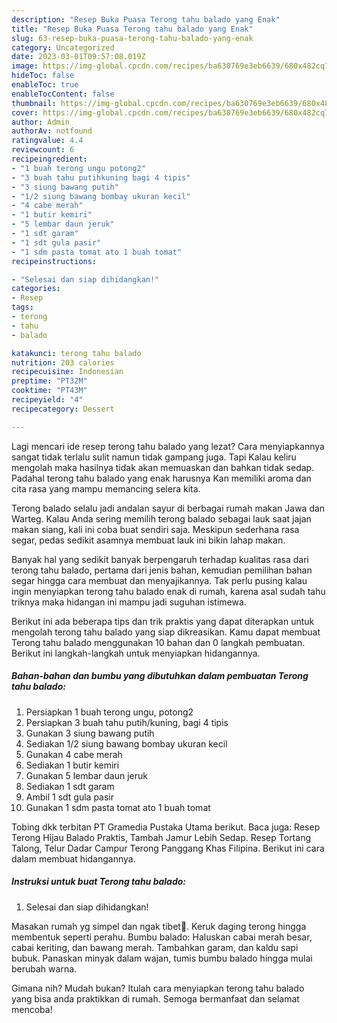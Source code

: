 ```yaml
---
description: "Resep Buka Puasa Terong tahu balado yang Enak"
title: "Resep Buka Puasa Terong tahu balado yang Enak"
slug: 63-resep-buka-puasa-terong-tahu-balado-yang-enak
category: Uncategorized
date: 2023-03-01T09:57:08.019Z
image: https://img-global.cpcdn.com/recipes/ba630769e3eb6639/680x482cq70/terong-tahu-balado-foto-resep-utama.jpg
hideToc: false
enableToc: true
enableTocContent: false
thumbnail: https://img-global.cpcdn.com/recipes/ba630769e3eb6639/680x482cq70/terong-tahu-balado-foto-resep-utama.jpg
cover: https://img-global.cpcdn.com/recipes/ba630769e3eb6639/680x482cq70/terong-tahu-balado-foto-resep-utama.jpg
author: Admin
authorAv: notfound
ratingvalue: 4.4
reviewcount: 6
recipeingredient:
- "1 buah terong ungu potong2"
- "3 buah tahu putihkuning bagi 4 tipis"
- "3 siung bawang putih"
- "1/2 siung bawang bombay ukuran kecil"
- "4 cabe merah"
- "1 butir kemiri"
- "5 lembar daun jeruk"
- "1 sdt garam"
- "1 sdt gula pasir"
- "1 sdm pasta tomat ato 1 buah tomat"
recipeinstructions:

- "Selesai dan siap dihidangkan!"
categories:
- Resep
tags:
- terong
- tahu
- balado

katakunci: terong tahu balado 
nutrition: 203 calories
recipecuisine: Indonesian
preptime: "PT32M"
cooktime: "PT43M"
recipeyield: "4"
recipecategory: Dessert

---
```



Lagi mencari ide resep terong tahu balado yang lezat? Cara menyiapkannya sangat tidak terlalu sulit namun tidak gampang juga. Tapi Kalau keliru mengolah maka hasilnya tidak akan memuaskan dan bahkan tidak sedap. Padahal terong tahu balado yang enak harusnya Kan memiliki aroma dan cita rasa yang mampu memancing selera kita.


Terong balado selalu jadi andalan sayur di berbagai rumah makan Jawa dan Warteg. Kalau Anda sering memilih terong balado sebagai lauk saat jajan makan siang, kali ini coba buat sendiri saja. Meskipun sederhana rasa segar, pedas sedikit asamnya membuat lauk ini bikin lahap makan.

Banyak hal yang sedikit banyak berpengaruh terhadap kualitas rasa dari terong tahu balado, pertama dari jenis bahan, kemudian pemilihan bahan segar hingga cara membuat dan menyajikannya. Tak perlu pusing kalau ingin menyiapkan terong tahu balado enak di rumah, karena asal sudah tahu triknya maka hidangan ini mampu jadi suguhan istimewa.


Berikut ini ada beberapa tips dan trik praktis yang dapat diterapkan untuk mengolah terong tahu balado yang siap dikreasikan. Kamu dapat membuat Terong tahu balado menggunakan 10 bahan dan 0 langkah pembuatan. Berikut ini langkah-langkah untuk menyiapkan hidangannya.

<!--inarticleads1-->

##### Bahan-bahan dan bumbu yang dibutuhkan dalam pembuatan Terong tahu balado:

1. Persiapkan 1 buah terong ungu, potong2
1. Persiapkan 3 buah tahu putih/kuning, bagi 4 tipis
1. Gunakan 3 siung bawang putih
1. Sediakan 1/2 siung bawang bombay ukuran kecil
1. Gunakan 4 cabe merah
1. Sediakan 1 butir kemiri
1. Gunakan 5 lembar daun jeruk
1. Sediakan 1 sdt garam
1. Ambil 1 sdt gula pasir
1. Gunakan 1 sdm pasta tomat ato 1 buah tomat


Tobing dkk terbitan PT Gramedia Pustaka Utama berikut. Baca juga: Resep Terong Hijau Balado Praktis, Tambah Jamur Lebih Sedap. Resep Tortang Talong, Telur Dadar Campur Terong Panggang Khas Filipina. Berikut ini cara dalam membuat hidangannya. 

<!--inarticleads2-->

##### Instruksi untuk buat Terong tahu balado:


1. Selesai dan siap dihidangkan!

Masakan rumah yg simpel dan ngak tibet🤗. Keruk daging terong hingga membentuk seperti perahu. Bumbu balado: Haluskan cabai merah besar, cabai keriting, dan bawang merah. Tambahkan garam, dan kaldu sapi bubuk. Panaskan minyak dalam wajan, tumis bumbu balado hingga mulai berubah warna. 

Gimana nih? Mudah bukan? Itulah cara menyiapkan terong tahu balado yang bisa anda praktikkan di rumah. Semoga bermanfaat dan selamat mencoba!
